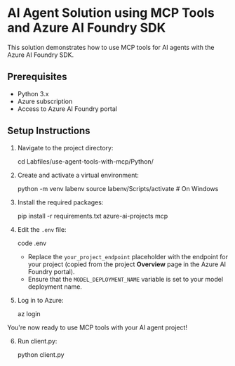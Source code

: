 # AI Agent Solution using MCP Tools and Azure AI Foundry SDK

This solution demonstrates how to use MCP tools for AI agents with the Azure AI Foundry SDK.

## Prerequisites

- Python 3.x
- Azure subscription
- Access to Azure AI Foundry portal

## Setup Instructions

1. Navigate to the project directory:

   cd Labfiles/use-agent-tools-with-mcp/Python/

2. Create and activate a virtual environment:

   python -m venv labenv
   source labenv/Scripts/activate  # On Windows

3. Install the required packages:

   pip install -r requirements.txt azure-ai-projects mcp

4. Edit the `.env` file:

   code .env

   - Replace the `your_project_endpoint` placeholder with the endpoint for your project (copied from the project **Overview** page in the Azure AI Foundry portal).
   - Ensure that the `MODEL_DEPLOYMENT_NAME` variable is set to your model deployment name.

5. Log in to Azure:

   az login

You're now ready to use MCP tools with your AI agent project!

6. Run client.py:

   python client.py
